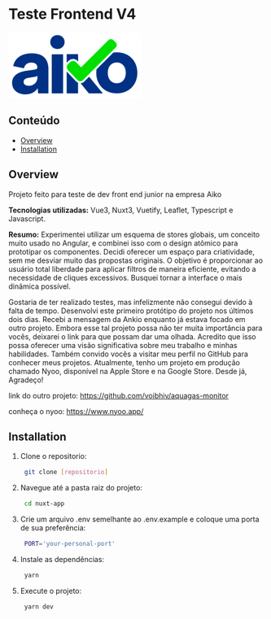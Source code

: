 # Teste Frontend V4

![Aiko](nuxt-app/assets/img/aiko.png)

## Conteúdo

- [Overview](#overview)
- [Installation](#installation)

## Overview

Projeto feito para teste de dev front end junior na empresa Aiko

<b>Tecnologias utilizadas:</b> Vue3, Nuxt3, Vuetify, Leaflet, Typescript e Javascript.

<b>Resumo:</b> Experimentei utilizar um esquema de stores globais, um conceito muito usado no Angular, e combinei isso com o design atômico para prototipar os componentes. Decidi oferecer um espaço para criatividade, sem me desviar muito das propostas originais. O objetivo é proporcionar ao usuário total liberdade para aplicar filtros de maneira eficiente, evitando a necessidade de cliques excessivos. Busquei tornar a interface o mais dinâmica possível.

Gostaria de ter realizado testes, mas infelizmente não consegui devido à falta de tempo. Desenvolvi este primeiro protótipo do projeto nos últimos dois dias. Recebi a mensagem da Ankio enquanto já estava focado em outro projeto. Embora esse tal projeto possa não ter muita importância para vocês, deixarei o link para que possam dar uma olhada. Acredito que isso possa oferecer uma visão significativa sobre meu trabalho e minhas habilidades. Também convido vocês a visitar meu perfil no GitHub para conhecer meus projetos. Atualmente, tenho um projeto em produção chamado Nyoo, disponível na Apple Store e na Google Store. Desde já, Agradeço!

link do outro projeto: https://github.com/voibhiv/aquagas-monitor

conheça o nyoo: https://www.nyoo.app/

## Installation

1. Clone o repositorio:

   ```bash
    git clone [repositorio]
   ```

2. Navegue até a pasta raiz do projeto:

   ```bash
    cd nuxt-app
   ```

3. Crie um arquivo .env semelhante ao .env.example e coloque uma porta de sua preferência:

   ```bash
    PORT='your-personal-port'
   ```

4. Instale as dependências:
   ```bash
    yarn
   ```

5. Execute o projeto:
   ```bash
    yarn dev
   ```
